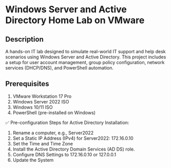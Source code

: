 <h1>Windows Server and Active Directory Home Lab on VMware</h1>

<h2>Description</h2>
A hands-on IT lab designed to simulate real-world IT support and help desk scenarios using Windows Server and Active Directory. This project includes a setup for user account management, group policy configuration, network services (DHCP/DNS), and PowerShell automation.

<h2>Prerequisites</h2>

1. VMware Workstation 17 Pro
2. Windows Server 2022 ISO
3. Windows 10/11 ISO
4. PowerShell (pre-installed on Windows)

✅ Pre-configuration Steps for Active Directory Installation:

1. Rename a computer, e.g., Server2022
2. Set a Static IP Address (IPv4) for Server2022: 172.16.0.10   
3. Set the Time and Time Zone
4. Install the Active Directory Domain Services (AD DS) role.
5. Configure DNS Settings to 172.16.0.10 or 127.0.0.1
6. Update the System
